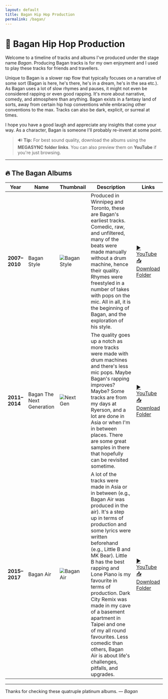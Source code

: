 ```yaml
---
layout: default
title: Bagan Hip Hop Production
permalink: /bagan/
---
```


# 🎤 Bagan Hip Hop Production

Welcome to a timeline of tracks and albums I've produced under the stage name *Bagan*. Producing Bagan tracks is for my own enjoyment and I used to play these tracks for friends and travellers.

Unique to Bagan is a slower rap flow that typically focuses on a narrative of some sort (Bagan is here, he's there, he's in a dream, he's in the sea etc.). As Bagan uses a lot of slow rhymes and pauses, it might not even be considered rapping or even good rapping. It's more about narrative, comedy, and atmosphere than anything. Bagan exists in a fantasy land of sorts, away from certain hip hop conventions while embracing other conventions to the max. Tracks can also be dark, explicit, or surreal at times.

I hope you have a good laugh and appreciate any insights that come your way. As a character, Bagan is someone I'll probably re-invent at some point.   

> 🔊 **Tip:** For best sound quality, download the albums using the **MEGASYNC folder links**. You can also preview them on **YouTube** if you're just browsing.

---

## 🔥 The Bagan Albums

| Year | Name | Thumbnail | Description | Links |
|------|------|-----------|-------------|-------|
| **2007–2010** | Bagan Style | ![Bagan Style](https://via.placeholder.com/80x80.png?text=2007–2010) | Produced in Winnipeg and Toronto, these are Bagan's earliest tracks. Comedic, raw, and unfiltered, many of the beats were made manually without a drum machine, hence their quality. Rhymes were freestyled in a number of takes with pops on the mic. All in all, it is the beginning of Bagan, and the exploration of his style.| <a href="https://youtu.be/AcSF6BUJC5g" target="_blank">▶️ YouTube</a><br><a href="https://mega.nz/folder/mtIxyC6Y#3fdqsJMIaipYeHryo3zGUA" target="_blank">📥 Download Folder</a> |
| **2011–2014** | Bagan The Next Generation | ![Next Gen](https://via.placeholder.com/80x80.png?text=2011–2014) | The quality goes up a notch as more tracks were made with drum machines and there's less mic pops. Maybe Bagan's rapping improves? Maybe? Some tracks are from my days at Ryerson, and a lot are done in Asia or when I'm in between places. There are some great samples in there that hopefully can be revisited sometime. | <a href="https://youtu.be/DKIDSCJfZ3Y" target="_blank">▶️ YouTube</a><br><a href="https://mega.nz/folder/CowBzIJR#bll9vCV6hpiSqrcDXtU41g" target="_blank">📥 Download Folder</a> |
| **2015–2017** | Bagan Air | ![Bagan Air](https://via.placeholder.com/80x80.png?text=2015–2017) | A lot of the tracks were made in Asia or in between (e.g., Bagan Air was produced in the air). It's a step up in terms of production and some lyrics were written beforehand (e.g., Little B and MK Bear). Little B has the best rapping and Lone Piano is my favourite in terms of production. Dark City Remix was made in my cave of a basement apartment in Taipei and one of my all round favourites. Less comedic than others, Bagan Air is about life's challenges, pitfalls, and upgrades.  | <a href="https://youtu.be/LhQsktGmCoc" target="_blank">▶️ YouTube</a><br><a href="https://mega.nz/folder/Ct5kEBgC#B2MQI44h68D0sKd5hqB-dQ" target="_blank">📥 Download Folder</a> |

---

Thanks for checking these quatruple platinum albums.
— *Bagan*
